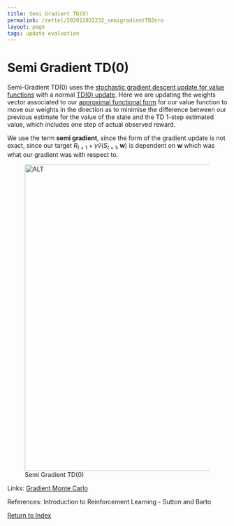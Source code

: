 ```yaml
---
title: Semi Gradient TD(0)
permalink: /zettel/202012032232_semigradientTDZero
layout: page
tags: update evaluation 
---
```

# Semi Gradient TD(0)

Semi-Gradient TD(0) uses the [stochastic gradient descent update for value functions](202012032217_sgdValueFunction) 
with a normal [TD(0) update](202011302050_tabularTDZero). Here we are updating the 
weights vector associated to our [approximal functional form](TODOs) for our value function to move 
our weights in the direction as to minimise the difference between our previous estimate for 
the value of the state and the TD 1-step estimated value, which includes one step of actual observed reward.

We use the term **semi gradient**, since the form of the gradient update is not exact, since our target 
$R_{t+1} + \gamma \hat{v}(S_{t+1}, \mathbf{w})$ is dependent on $\mathbf{w}$ which was what our 
gradient was with respect to.

<figure>
  <img src="/zettel/Images/ReinforcementLearning/SemiGradientTDZeroV.png"
     alt="ALT"
     class="centerImage"
     style="width: 700px;" />
  <figcaption> Semi Gradient TD(0) </figcaption>     
</figure>

Links: [Gradient Monte Carlo](202012032231_gradientMonteCarlo)

References: Introduction to Reinforcement Learning - Sutton and Barto

[Return to Index](index)